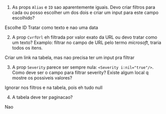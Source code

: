 1. As props `Alias` e `ID` sao aparentemente iguais. Devo criar filtros para cada ou posso escolher um dos dois e criar um input para este campo escolhido?

Escolhe ID
Tratar como texto e nao uma data

2. A prop `CvrfUrl` eh filtrada por valor exato da URL ou devo tratar como um texto? Examplo: filtrar no campo de URL pelo termo _microsoft_, traria todos os itens.

Criar um link na tabela, mas nao precisa ter um input pra filtrar

3. A prop `Severity` parece ser sempre nula: `<Severity i:nil="true"/>`. Como deve ser o campo para filtrar severity? Existe algum local q mostre os possiveis valores?

Ignorar nos filtros e na tabela, pois eh tudo null

4. A tabela deve ter paginacao?

Nao
